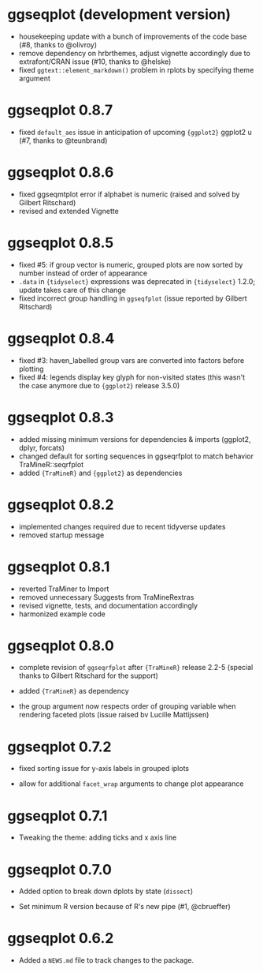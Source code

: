 # ggseqplot (development version)

* housekeeping update with a bunch of improvements of the code base (#8, thanks to @olivroy)
* remove dependency on hrbrthemes, adjust vignette accordingly due to extrafont/CRAN issue (#10, thanks to @helske)
* fixed `ggtext::element_markdown()` problem in rplots by specifying theme argument 

# ggseqplot 0.8.7

* fixed `default_aes` issue in anticipation of upcoming `{ggplot2}` ggplot2 u (#7, thanks to @teunbrand)

# ggseqplot 0.8.6

* fixed ggseqmtplot error if alphabet is numeric (raised and solved by Gilbert Ritschard)
* revised and extended Vignette

# ggseqplot 0.8.5

* fixed #5: if group vector is numeric, grouped plots are now sorted by number instead of order of appearance
* `.data` in `{tidyselect}` expressions was deprecated in `{tidyselect}` 1.2.0; update takes care of this change
* fixed incorrect group handling in `ggseqfplot` (issue reported by Gilbert Ritschard)

# ggseqplot 0.8.4

* fixed #3: haven_labelled group vars are converted into factors before plotting
* fixed #4: legends display key glyph for non-visited states (this wasn't the case anymore due to `{ggplot2}` release 3.5.0)


# ggseqplot 0.8.3

* added missing minimum versions for dependencies & imports (ggplot2, dplyr, forcats)
* changed default for sorting sequences in ggseqrfplot to match behavior TraMineR::seqrfplot
* added `{TraMineR}` and `{ggplot2}` as dependencies 

# ggseqplot 0.8.2

* implemented changes required due to recent tidyverse updates
* removed startup message

# ggseqplot 0.8.1

* reverted TraMiner to Import 
* removed unnecessary Suggests from TraMineRextras
* revised vignette, tests, and documentation accordingly
* harmonized example code

# ggseqplot 0.8.0

* complete revision of `ggseqrfplot` after `{TraMineR}` release 2.2-5 
  (special thanks to Gilbert Ritschard for the support)
  
* added `{TraMineR}` as dependency 

* the group argument now respects order of grouping variable when rendering faceted plots 
  (issue raised bv Lucille Mattijssen)

# ggseqplot 0.7.2

* fixed sorting issue for y-axis labels in grouped iplots

* allow for additional `facet_wrap` arguments to change plot appearance 

# ggseqplot 0.7.1

* Tweaking the theme: adding ticks and x axis line

# ggseqplot 0.7.0 

* Added option to break down dplots by state (`dissect`)

* Set minimum R version because of R's new pipe (#1, @cbrueffer)

# ggseqplot 0.6.2

* Added a `NEWS.md` file to track changes to the package.
